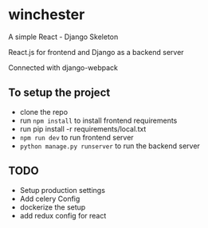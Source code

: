 # winchester


A simple React - Django Skeleton 

React.js for frontend and Django as a backend server 

Connected with django-webpack 

To setup the project 
-
- clone the repo
- run ```npm install```  to install frontend requirements 
- run pip install -r  requirements/local.txt
- ```npm run dev``` to run frontend server 
- ```python manage.py runserver``` to run the backend server 


TODO 
- 
- Setup production settings 
- Add celery Config 
- dockerize the setup
- add redux config for react 
